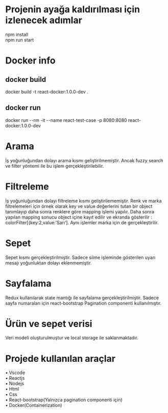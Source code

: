 # Projenin ayağa kaldırılması için izlenecek adımlar

npm install </br>
npm run start

# Docker info

## docker build
docker build -t react-docker:1.0.0-dev .

## docker run
docker run --rm -it --name react-test-case -p 8080:8080 react-docker:1.0.0-dev

# Arama

İş yoğunluğundan dolayı arama kısmı geliştirilmemiştir. Ancak fuzzy search ve filter yöntemi ile bu işlem gerçekleştirilebilir.

# Filtreleme

İş yoğunluğundan dolayı filtreleme kısmı geliştirilememiştir. Renk ve marka filtrelemeleri için örnek olarak key ve value değerlerini tutan bir object tanımlayıp daha sonra renklere göre mapping işlemi yapılır. Daha sonra yapılan mapping sonucu object içine kayıt edilir ve ekranda gösterilir : colorFilter[{key:2,value:’Sarı’]. Aynı işlemler marka için de gerçekleştirilir.

# Sepet

Sepet kısmı gerçekleştirilmiştir. Sadece silme işleminde gösterilen uyarı mesajı yoğunluktan dolayı eklenmemiştir.

# Sayfalama

Redux kullanılarak state mantığı ile sayfalama gerçekleştirilmiştir. Sadece sayfa numaraları için react-bootstrap Pagination componenti kullanılmıştır.

# Ürün ve sepet verisi

Veri modeli oluşturulmuştur ve local storage ile saklanmaktadır.

# Projede kullanılan araçlar

•	Vscode </br>
•	Reactjs </br>
•	Nodejs </br>
•	Html </br>
•	Css </br>
•	React-bootstrap(Yalnızca pagination componenti için) </br>
•	Docker(Containerization)
